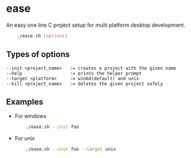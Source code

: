# ease
An easy one line C project setup for multi platform 
desktop development.

```bash
    ./ease.sh [options]
```

Types of options
-------------
    --init <project_name>   := creates a project with the given name
    --help                  := prints the helper prompt
    --target <platform>     := win64(default) and unix
    --kill <project_name>   := deletes the given project safely

Examples
--------
* For windows
    ```bash
        ./ease.sh --init foo
    ```
* For unix
    ```bash
        ./ease.sh --init foo --target unix
    ```
